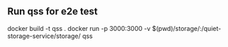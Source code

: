 ## Run qss for e2e test

docker build -t qss .
docker run -p 3000:3000 -v $(pwd)/storage/:/quiet-storage-service/storage/ qss